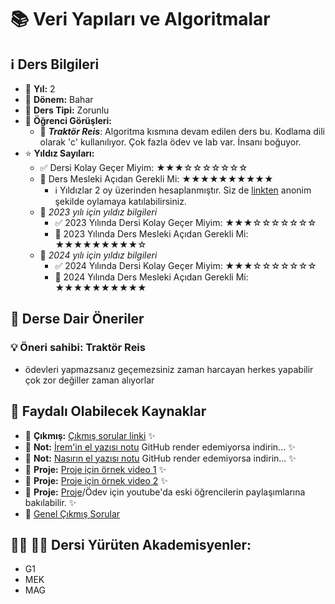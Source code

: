 # 📚 Veri Yapıları ve Algoritmalar

## ℹ️ Ders Bilgileri

- 📅 **Yıl:** 2
- 📆 **Dönem:** Bahar
- 🏫 **Ders Tipi:** Zorunlu
- 💬 **Öğrenci Görüşleri:**
  - 👤 **_Traktör Reis_**: Algoritma kısmına devam edilen ders bu. Kodlama dili olarak 'c' kullanılıyor. Çok fazla ödev ve lab var. İnsanı boğuyor.
- ⭐ **Yıldız Sayıları:**
  - ✅ Dersi Kolay Geçer Miyim: ★★★☆☆☆☆☆☆☆
  - 🎯 Ders Mesleki Açıdan Gerekli Mi: ★★★★★★★★★★
    - ℹ️ Yıldızlar 2 oy üzerinden hesaplanmıştır. Siz de [linkten](https://forms.gle/3njZjmhm215YCAxe6) anonim şekilde oylamaya katılabilirsiniz.
  - 📅 *2023 yılı için yıldız bilgileri*
    - ✅ 2023 Yılında Dersi Kolay Geçer Miyim: ★★★☆☆☆☆☆☆☆
    - 🎯 2023 Yılında Ders Mesleki Açıdan Gerekli Mi: ★★★★★★★★★☆
  - 📅 *2024 yılı için yıldız bilgileri*
    - ✅ 2024 Yılında Dersi Kolay Geçer Miyim: ★★★☆☆☆☆☆☆☆
    - 🎯 2024 Yılında Ders Mesleki Açıdan Gerekli Mi: ★★★★★★★★★★
## 📝 Derse Dair Öneriler

### 💡 Öneri sahibi: Traktör Reis
- ödevleri yapmazsanız geçemezsiniz zaman harcayan herkes yapabilir çok zor değiller zaman alıyorlar

## 📖 Faydalı Olabilecek Kaynaklar

- 📄 **Çıkmış:** [Çıkmış sorular linki](https://drive.google.com/drive/folders/1iNzLkLZDXD29h57sdW_yBBj9cTgI7KXs?usp=drive_link) ✨
- 📄 **Not:** [İrem'in el yazısı notu](https://github.com/baselkelziye/YTU_Bilgisayar_Muhendisligi_Arsiv/blob/main/2-2/Veri%20Yap%C4%B1lar%C4%B1%20ve%20Algoritmalar/slaytlar_notlar/2023/veri_yap%C4%B1lar%C4%B1_irem.pdf) GitHub render edemiyorsa indirin... ✨
- 📄 **Not:** [Nasırın el yazısı notu](https://github.com/baselkelziye/YTU_Bilgisayar_Muhendisligi_Arsiv/blob/main/2-2/Veri%20Yap%C4%B1lar%C4%B1%20ve%20Algoritmalar/slaytlar_notlar/2022/Veri%20Yap%C4%B1lar%C4%B1%20Ve%20Algoritmalar%20.pdf) GitHub render edemiyorsa indirin... ✨
- 📄 **Proje:** [Proje için örnek video 1](https://www.youtube.com/watch?v=kMb5uhTeeHQ&ab_channel=MehmetBu%C4%9FraAslan) ✨
- 📄 **Proje:** [Proje için örnek video 2](https://www.youtube.com/watch?v=lYFZbKSBYtE&ab_channel=M%C3%BCdaferKaymak) ✨
- 📄 **Proje:** [Proje](https://www.youtube.com/watch?v=KY2pqpdIcDw&t=2s&ab_channel=MuhammetKayraBulut)/Ödev için youtube'da eski öğrencilerin paylaşımlarına bakılabilir. ✨
- 📄 [Genel Çıkmış Sorular](https://drive.google.com/drive/folders/1imIiwx0xxIPWREGP-YqotnFdUku8Ealf?usp=sharing)

## 👨‍🏫 👩‍🏫 Dersi Yürüten Akademisyenler:
- G1
- MEK
- MAG
